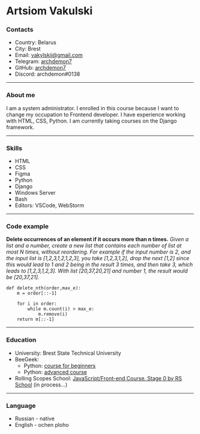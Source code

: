 # Artsiom Vakulski

### Contacts
* Country: Belarus
* City: Brest
* Email: vakylskij@gmail.com
* Telegram: [archdemon7](https://t.me/archdemon7)
* GitHub: [archdemon7](https://github.com/archdemon7)
* Discord: archdemon#0138

------------------

### About me
I am a system administrator. I enrolled in this course because I want to change 
my occupation to Frontend developer. I have experience working with HTML, CSS, Python.
I am currently taking courses on the Django framework.

------------------

### Skills
* HTML
* CSS
* Figma
* Python
* Django
* Windows Server
* Bash
* Editors: VSCode, WebStorm

------------------

### Code example
**Delete occurrences of an element if it occurs more than n times.**
*Given a list and a number, create a new list that contains each number of list at most N times, without reordering.
For example if the input number is 2, and the input list is [1,2,3,1,2,1,2,3], you take [1,2,3,1,2], drop the next [1,2] since this would lead to 1 and 2 being in the result 3 times, and then take 3, which leads to [1,2,3,1,2,3].
With list [20,37,20,21] and number 1, the result would be [20,37,21].*
```
def delete_nth(order,max_e):
    m = order[::-1]

    for i in order:
        while m.count(i) > max_e:
            m.remove(i)
    return m[::-1]
```

------------------

### Education
* University: Brest State Technical University
* BeeGeek:
    * Python: [course for beginners](https://stepik.org/cert/1486699)
    * Python: [advanced course](https://stepik.org/cert/1519345)
* Rolling Scopes School: [JavaScript/Front-end Course. Stage 0 by RS School](https://wearecommunity.io/events/js-stage0-rs-2022q2) (in process…)

------------------

### Language
* Russian - native
* English - ochen ploho